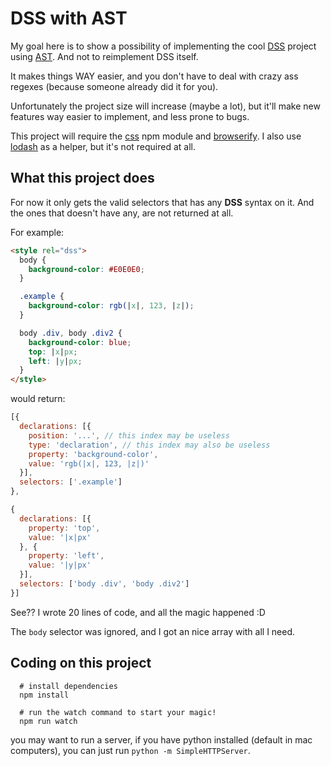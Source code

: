 # DSS with AST

My goal here is to show a possibility of implementing the cool [DSS](https://github.com/guisouza/dss) project using [AST](https://en.wikipedia.org/wiki/Abstract_syntax_tree). And not to reimplement DSS itself.

It makes things WAY easier, and you don't have to deal with crazy ass regexes (because someone already did it for you).

Unfortunately the project size will increase (maybe a lot), but it'll make new features way easier to implement, and less prone to bugs.

This project will require the [css](https://www.npmjs.com/package/css) npm module and [browserify](https://github.com/substack/node-browserify). I also use [lodash](https://www.npmjs.com/package/lodash) as a helper, but it's not required at all.

## What this project does

For now it only gets the valid selectors that has any **DSS** syntax on it. And the ones that doesn't have any, are not returned at all.

For example:

```html
<style rel="dss">
  body {
    background-color: #E0E0E0;
  }

  .example {
    background-color: rgb(|x|, 123, |z|);
  }

  body .div, body .div2 {
    background-color: blue;
    top: |x|px;
    left: |y|px;
  }
</style>
```

would return:

```js
[{
  declarations: [{
    position: '...', // this index may be useless
    type: 'declaration', // this index may also be useless
    property: 'background-color',
    value: 'rgb(|x|, 123, |z|)'
  }],
  selectors: ['.example']
},

{
  declarations: [{
    property: 'top',
    value: '|x|px'
  }, {
    property: 'left',
    value: '|y|px'
  }],
  selectors: ['body .div', 'body .div2']
}]
```

See?? I wrote 20 lines of code, and all the magic happened :D

The `body` selector was ignored, and I got an nice array with all I need.

## Coding on this project

```
  # install dependencies
  npm install

  # run the watch command to start your magic!
  npm run watch
```

you may want to run a server, if you have python installed (default in mac computers), you can just run `python -m SimpleHTTPServer`.
